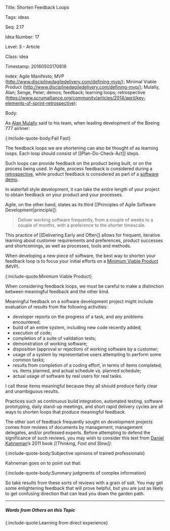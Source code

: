 Title:  Shorten Feedback Loops

Tags:   ideas

Seq:    2.17

Idea Number: 17

Level:  3 - Article

Class:  idea

Timestamp: 20160503170818

Index:  Agile Manifesto; MVP (http://www.disciplinedagiledelivery.com/defining-mvp/); Minimal Viable Product (http://www.disciplinedagiledelivery.com/defining-mvp/); Mulally, Alan; Senge, Peter; demos; feedback; learning loops; retrospective (https://www.scrumalliance.org/community/articles/2014/april/key-elements-of-sprint-retrospective); 

Body:

As <a href="https://en.wikipedia.org/wiki/Alan_Mulally" class="reflink" target="ref">Alan Mulally</a> said to his team, when leading development of the Boeing 777 airliner:

{:include-quote-body:Fail Fast}

The feedback loops we are shortening can also be thought of as learning loops. Each loop should consist of [[Plan-Do-Check-Act]] steps.

Such loops can provide feedback on the product being built, or on the process being used. In Agile, process feedback is considered during a [retrospective](https://www.scaledagileframework.com/iteration-retrospective/), while product feedback is considered as part of a <a href="http://agileforall.com/how-to-give-a-great-sprint-demo/" class="reflink" target="ref">software demo</a>.

In waterfall style development, it can take the entire length of your project to obtain feedback on your product and your processes.

Agile, on the other hand, states as its third [[Principles of Agile Software Development|principle]]:

> Deliver working software frequently, from a couple of weeks to a couple of months, with a preference to the shorter timescale.

This practice of [[Delivering Early and Often]] allows for frequent, iterative learning about customer requirements and preferences, product successes and shortcomings, as well as processes, tools and methods.

When developing a new piece of software, the best way to shorten your feedback loop is to focus your initial efforts on a <a href="https://en.wikipedia.org/wiki/Minimum_viable_product" class="reflink" target="ref">Minimum Viable Product</a> (MVP). 

{:include-quote:Minimum Viable Product}

When considering feedback loops, we must be careful to make a distinction between meaningful feedback and the other kind.

Meaningful feedback on a software development project might include evaluation of results from the following activities:

* developer reports on the progress of a task, and any problems encountered;
* build of an entire system, including new code recently added;
* execution of code;
* completion of a suite of validation tests;
* demonstration of working software;
* disposition (approval or rejection) of working software by a customer;
* usage of a system by representative users attempting to perform some common tasks;
* results from completion of a coding effort, in terms of items completed; vs. items planned, and actual schedule vs. planned schedule;
* actual usage of software by real users for real tasks.

I call these items meaningful because they all should produce fairly clear and unambiguous results.

Practices such as continuous build integration, automated testing, software prototyping, daily stand-up meetings, and short rapid delivery cycles are all ways to shorten loops that produce meaningful feedback.

The other sort of feedback frequently sought on development projects comes from reviews of documents by management, management delegates, and/or professed experts. Before attempting to defend the significance of such reviews, you may wish to consider this text from <a href="http://en.wikipedia.org/wiki/Daniel_Kahneman" class="reflink" target="ref">Daniel Kahneman</a>&#8217;s 2011 book <cite>[[Thinking, Fast and Slow]]</cite>:

{:include-quote-body:Subjective opinions of trained professionals}

Kahneman goes on to point out that:

{:include-quote-body:Summary judgments of complex information}

So take results from these sorts of reviews with a grain of salt. You may get some enlightening feedback that will prove helpful, but you are just as likely to get confusing direction that can lead you down the garden path. 

----

##### Words from Others on this Topic

{:include-quote:Learning from direct experience}
